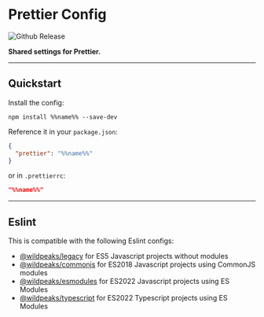 # Prettier Config

![Github Release](https://img.shields.io/github/v/release/wildpeaks/packages-eslint-config.svg?label=Release&logo=github&logoColor=eceff4&colorA=4c566a&colorB=11abfb)

**Shared settings for Prettier.**


---
## Quickstart

Install the config:

	npm install %%name%% --save-dev

Reference it in your `package.json`:
````json
{
  "prettier": "%%name%%"
}
````

or in `.prettierrc`:
````json
"%%name%%"
````

---
## Eslint

This is compatible with the following Eslint configs:
 - [@wildpeaks/legacy](https://www.npmjs.com/package/@wildpeaks/eslint-config-legacy) for ES5 Javascript projects without modules
 - [@wildpeaks/commonjs](https://www.npmjs.com/package/@wildpeaks/eslint-config-commonjs) for ES2018 Javascript projects using CommonJS modules
 - [@wildpeaks/esmodules](https://www.npmjs.com/package/@wildpeaks/eslint-config-esmodules) for ES2022 Javascript projects using ES Modules
 - [@wildpeaks/typescript](https://www.npmjs.com/package/@wildpeaks/eslint-config-typescript) for ES2022 Typescript projects using ES Modules

